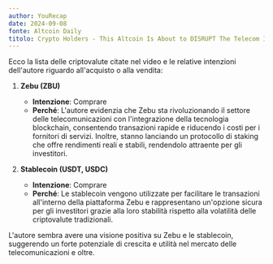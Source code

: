 ```yaml
---
author: YouRecap
date: 2024-09-08
fonte: Altcoin Daily
titolo: Crypto Holders - This Altcoin Is About to DISRUPT The Telecom Industry | Zeebu
---
```


Ecco la lista delle criptovalute citate nel video e le relative intenzioni dell'autore riguardo all'acquisto o alla vendita:

1. **Zebu (ZBU)**
   - **Intenzione**: Comprare
   - **Perché**: L'autore evidenzia che Zebu sta rivoluzionando il settore delle telecomunicazioni con l'integrazione della tecnologia blockchain, consentendo transazioni rapide e riducendo i costi per i fornitori di servizi. Inoltre, stanno lanciando un protocollo di staking che offre rendimenti reali e stabili, rendendolo attraente per gli investitori.

2. **Stablecoin (USDT, USDC)**
   - **Intenzione**: Comprare
   - **Perché**: Le stablecoin vengono utilizzate per facilitare le transazioni all'interno della piattaforma Zebu e rappresentano un'opzione sicura per gli investitori grazie alla loro stabilità rispetto alla volatilità delle criptovalute tradizionali. 

L'autore sembra avere una visione positiva su Zebu e le stablecoin, suggerendo un forte potenziale di crescita e utilità nel mercato delle telecomunicazioni e oltre.
